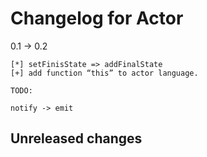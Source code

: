# Changelog for Actor

0.1 -> 0.2

    [*] setFinisState => addFinalState
    [+] add function “this” to actor language.

    TODO:

    notify -> emit

## Unreleased changes

